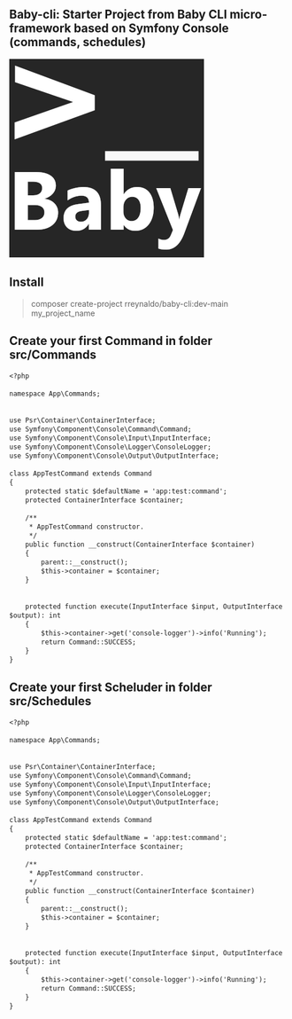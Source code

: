 ## Baby-cli: Starter Project from Baby CLI micro-framework based on Symfony Console (commands, schedules)

[![Baby Logo](https://raw.githubusercontent.com/rreynaldo/baby/main/logo.png)](https://github.com/rreynaldo/baby)

## Install

> composer create-project rreynaldo/baby-cli:dev-main my_project_name


## Create your first Command in folder src/Commands  


```
<?php

namespace App\Commands;


use Psr\Container\ContainerInterface;
use Symfony\Component\Console\Command\Command;
use Symfony\Component\Console\Input\InputInterface;
use Symfony\Component\Console\Logger\ConsoleLogger;
use Symfony\Component\Console\Output\OutputInterface;

class AppTestCommand extends Command
{
    protected static $defaultName = 'app:test:command';
    protected ContainerInterface $container;

    /**
     * AppTestCommand constructor.
     */
    public function __construct(ContainerInterface $container)
    {
        parent::__construct();
        $this->container = $container;
    }


    protected function execute(InputInterface $input, OutputInterface $output): int
    {
        $this->container->get('console-logger')->info('Running');
        return Command::SUCCESS;
    }
}
```

## Create your first Scheluder in folder src/Schedules

```
<?php

namespace App\Commands;


use Psr\Container\ContainerInterface;
use Symfony\Component\Console\Command\Command;
use Symfony\Component\Console\Input\InputInterface;
use Symfony\Component\Console\Logger\ConsoleLogger;
use Symfony\Component\Console\Output\OutputInterface;

class AppTestCommand extends Command
{
    protected static $defaultName = 'app:test:command';
    protected ContainerInterface $container;

    /**
     * AppTestCommand constructor.
     */
    public function __construct(ContainerInterface $container)
    {
        parent::__construct();
        $this->container = $container;
    }


    protected function execute(InputInterface $input, OutputInterface $output): int
    {
        $this->container->get('console-logger')->info('Running');
        return Command::SUCCESS;
    }
}

```

